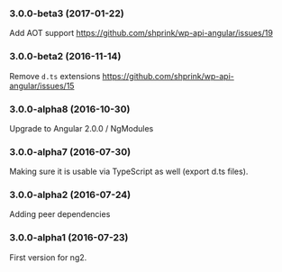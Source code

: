 <a name="3.0.0-beta3"></a>
### 3.0.0-beta3 (2017-01-22)

Add AOT support <https://github.com/shprink/wp-api-angular/issues/19>

<a name="3.0.0-beta2"></a>
### 3.0.0-beta2 (2016-11-14)

Remove `d.ts` extensions <https://github.com/shprink/wp-api-angular/issues/15>

<a name="3.0.0-alpha8"></a>
### 3.0.0-alpha8 (2016-10-30)

Upgrade to Angular 2.0.0 / NgModules

<a name="3.0.0-alpha7"></a>
### 3.0.0-alpha7 (2016-07-30)

Making sure it is usable via TypeScript as well (export d.ts files).


<a name="3.0.0-alpha2"></a>
### 3.0.0-alpha2 (2016-07-24)

Adding peer dependencies 

<a name="3.0.0-alpha1"></a>
### 3.0.0-alpha1 (2016-07-23)

First version for ng2. 
